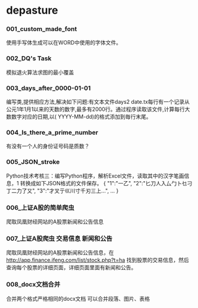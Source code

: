 # depasture


### 001_custom_made_font
使用手写体生成可以在WORD中使用的字体文件。


### 002_DQ's Task
模拟退火算法求图的最小覆盖

### 003_days_after_0000-01-01
编写类,提供相应方法,解决如下问题:有文本文件days2 date.tx每行有一个记录从公元1年1月1以来的天数的数字,最多有2000行。通过程序读取该文件,计算每行大数数字对应的日期,以( YYYY-MM-dd)的格式添加到毎行末尾。

### 004_Is_there_a_prime_number
有没有一个人的身份证号码是质数？

### 005_JSON_stroke
Python技术考核三：编写Python程序，解析Excel文件，读取其中的汉字笔画信息，1 转换成如下JSON格式的文件保存。
{
	"1":"一乙",
	"2":"匕刀人入厶勹卜乜刁丁二力了又",
	"3":"才叉亍巛川寸千刃三上...",
	...
}

### 006_上证A股的简单爬虫

爬取凤凰财经网站的A股票新闻和公告信息

### 007_上证A股爬虫 交易信息 新闻和公告

爬取凤凰财经网站的A股票新闻和公告信息，在 http://app.finance.ifeng.com/list/stock.php?t=ha 找到股票的交易信息，然后查询每个股票的详细页面，详细页面里面有新闻和公告。

### 008_docx文档合并

合并两个格式严格相同的docx文档 可以合并段落、图片、表格
